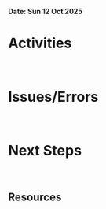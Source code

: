 **Date: Sun 12 Oct 2025**<br>
# Activities
<br>

# Issues/Errors
<br>

# Next Steps
<br>

## Resources
<br>
